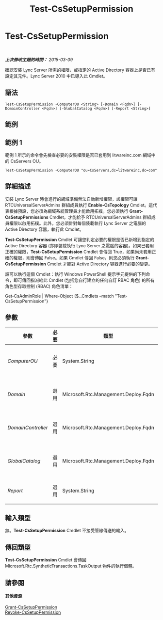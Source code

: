 ﻿---
title: Test-CsSetupPermission
TOCTitle: Test-CsSetupPermission
ms:assetid: 604ccb97-278a-4588-9ab8-991aaabae275
ms:mtpsurl: https://technet.microsoft.com/zh-tw/library/Gg398428(v=OCS.15)
ms:contentKeyID: 49291078
ms.date: 08/10/2015
mtps_version: v=OCS.15
ms.translationtype: HT
---

# Test-CsSetupPermission

 

_**上次修改主題的時間：** 2015-03-09_

確認安裝 Lync Server 所需的權限，或指定的 Active Directory 容器上是否已有設定其元件。Lync Server 2010 中已導入此 Cmdlet。

## 語法

    Test-CsSetupPermission -ComputerOU <String> [-Domain <Fqdn>] [-DomainController <Fqdn>] [-GlobalCatalog <Fqdn>] [-Report <String>]

## 範例

## 範例 1

範例 1 所示的命令會先檢查必要的安裝權限是否已套用到 litwareinc.com 網域中的 CsServers OU。

    Test-CsSetupPermission -ComputerOU "ou=CsServers,dc=litwareinc,dc=com"

## 詳細描述

安裝 Lync Server 時會進行的網域準備無法自動新增權限，該權限可讓 RTCUniversalServerAdmins 群組成員執行 **Enable-CsTopology** Cmdlet。這代表根據預設，您必須為網域系統管理員才能啟用拓樸。您必須執行 **Grant-CsSetupPermissions** Cmdlet，才能給予 RTCUniversalServerAdmins 群組成員權限以啟用拓樸。此外，您必須針對每個裝載執行 Lync Server 之電腦的 Active Directory 容器，執行此 Cmdlet。

**Test-CsSetupPermission** Cmdlet 可讓您判定必要的權限是否已新增到指定的 Active Directory 容器 (亦即裝載執行 Lync Server 之電腦的容器)。如果已套用正確的權限，**Test-CsSetupPermission** Cmdlet 會傳回 True，如果尚未套用正確的權限，則會傳回 False。如果 Cmdlet 傳回 False，則您必須執行 **Grant-CsSetupPermission** Cmdlet 才能對 Active Directory 容器進行必要的變更。

誰可以執行這個 Cmdlet：執行 Windows PowerShell 提示字元提供的下列命令，即可傳回指派給此 Cmdlet (包括您自行建立的任何自訂 RBAC 角色) 的所有角色型存取控制 (RBAC) 角色清單：

Get-CsAdminRole | Where-Object {$\_.Cmdlets –match "Test-CsSetupPermission"}

## 參數


<table>
<colgroup>
<col style="width: 25%" />
<col style="width: 25%" />
<col style="width: 25%" />
<col style="width: 25%" />
</colgroup>
<thead>
<tr class="header">
<th>參數</th>
<th>必要</th>
<th>類型</th>
<th>說明</th>
</tr>
</thead>
<tbody>
<tr class="odd">
<td><p><em>ComputerOU</em></p></td>
<td><p>必要</p></td>
<td><p>System.String</p></td>
<td><p>組織單位 (OU) 的辨別名稱，包含執行 Lync Server 之電腦的帳戶。例如：&quot;ou=CsServers,dc=litwareinc,dc=com&quot;。</p></td>
</tr>
<tr class="even">
<td><p><em>Domain</em></p></td>
<td><p>選用</p></td>
<td><p>Microsoft.Rtc.Management.Deploy.Fqdn</p></td>
<td><p>要檢查之 OU 所在網域的名稱。如果未包含此參數，<strong>Test-CsSetupPermission</strong> Cmdlet 將在目前的網域尋找 OU。</p></td>
</tr>
<tr class="odd">
<td><p><em>DomainController</em></p></td>
<td><p>選用</p></td>
<td><p>Microsoft.Rtc.Management.Deploy.Fqdn</p></td>
<td><p>網域中網域控制站的完整網域名稱 (FQDN)。如果您執行 <strong>Test-CsSetupPermission</strong> Cmdlet 的電腦帳戶是在您的網域中，就不需要此參數。</p></td>
</tr>
<tr class="even">
<td><p><em>GlobalCatalog</em></p></td>
<td><p>選用</p></td>
<td><p>Microsoft.Rtc.Management.Deploy.Fqdn</p></td>
<td><p>網域中通用類別目錄伺服器的 FQDN。如果您執行 <strong>Test-CsSetupPermission</strong> Cmdlet 的電腦帳戶是在您的網域中，就不需要此參數。</p></td>
</tr>
<tr class="odd">
<td><p><em>Report</em></p></td>
<td><p>選用</p></td>
<td><p>System.String</p></td>
<td><p>Cmdlet 執行時，在畫面上的詳細活動報告。</p></td>
</tr>
</tbody>
</table>


## 輸入類型

無。**Test-CsSetupPermission** Cmdlet 不接受管線傳送的輸入。

## 傳回類型

**Test-CsSetupPermission** Cmdlet 會傳回 Microsoft.Rtc.SyntheticTransactions.TaskOutput 物件的執行個體。

## 請參閱

#### 其他資源

[Grant-CsSetupPermission](grant-cssetuppermission.md)  
[Revoke-CsSetupPermission](revoke-cssetuppermission.md)

